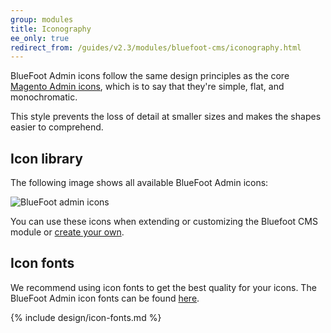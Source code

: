 ```yaml
---
group: modules
title: Iconography
ee_only: true
redirect_from: /guides/v2.3/modules/bluefoot-cms/iconography.html
---
```


BlueFoot Admin icons follow the same design principles as the core [Magento Admin icons]({{page.baseurl}}/pattern-library/graphics/iconography.html), which is to say that they're simple, flat, and monochromatic.

This style prevents the loss of detail at smaller sizes and makes the shapes easier to comprehend.

## Icon library

The following image shows all available BlueFoot Admin icons:

![BlueFoot admin icons](modules/bluefoot-cms/images/bluefoot-icons.png)

You can use these icons when extending or customizing the Bluefoot CMS module or [create your own]({{page.baseurl}}/pattern-library/graphics/iconography.html#creating-icons).

## Icon fonts

We recommend using icon fonts to get the best quality for your icons. The BlueFoot Admin icon fonts can be found [here](https://github.com/magento-obsessive-owls/bluefoot/tree/master/app/code/Gene/BlueFoot/view/frontend/web/fonts/bluefoot).

{% include design/icon-fonts.md %}

